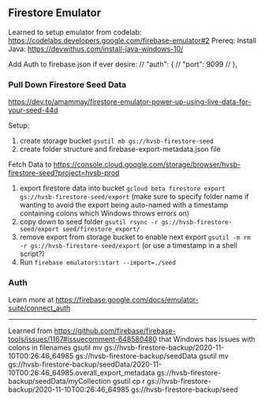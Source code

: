## Firestore Emulator

Learned to setup emulator from codelab: https://codelabs.developers.google.com/firebase-emulator#2
Prereq: Install Java: https://devwithus.com/install-java-windows-10/

Add Auth to firebase.json if ever desire:
// "auth": {
// "port": 9099
// },

### Pull Down Firestore Seed Data

https://dev.to/amammay/firestore-emulator-power-up-using-live-data-for-your-seed-44d

Setup:

1. create storage bucket `gsutil mb gs://hvsb-firestore-seed`
2. create folder structure and firebase-export-metadata.json file

Fetch Data to https://console.cloud.google.com/storage/browser/hvsb-firestore-seed?project=hvsb-prod

1. export firestore data into bucket `gcloud beta firestore export gs://hvsb-firestore-seed/export` (make sure to specify folder name if wanting to avoid the export being auto-named with a timestamp containing colons which Windows throws errors on)
2. copy down to seed folder `gsutil rsync -r gs://hvsb-firestore-seed/export seed/firestore_export/`
3. remove export from storage bucket to enable next export `gsutil -m rm -r gs://hvsb-firestore-seed/export` (or use a timestamp in a shell script?)
4. Run `firebase emulators:start --import=./seed`

### Auth

Learn more at https://firebase.google.com/docs/emulator-suite/connect_auth

---

Learned from https://github.com/firebase/firebase-tools/issues/1167#issuecomment-648580480 that Windows has issues with colons in filenames
gsutil mv gs://hvsb-firestore-backup/2020-11-10T00:26:46_64985 gs://hvsb-firestore-backup/seedData
gsutil mv gs://hvsb-firestore-backup/seedData/2020-11-10T00:26:46_64985.overall_export_metadata gs://hvsb-firestore-backup/seedData/myCollection
gsutil cp r gs://hvsb-firestore-backup/2020-11-10T00:26:46_64985 gs://hvsb-firestore-backup/seed
